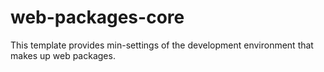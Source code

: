 # web-packages-core
This template provides min-settings of the development environment that makes up web packages.
